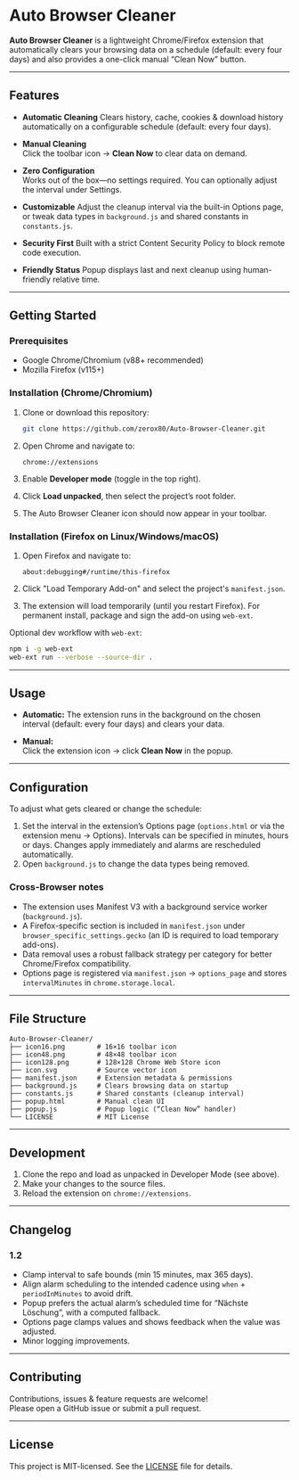 # Auto Browser Cleaner

**Auto Browser Cleaner** is a lightweight Chrome/Firefox extension that automatically clears your browsing data on a schedule (default: every four days) and also provides a one-click manual “Clean Now” button.

---

## Features

- **Automatic Cleaning**
  Clears history, cache, cookies & download history automatically on a configurable schedule (default: every four days).

- **Manual Cleaning**  
  Click the toolbar icon → **Clean Now** to clear data on demand.  

- **Zero Configuration**  
  Works out of the box—no settings required. You can optionally adjust the interval under Settings.  

- **Customizable**
  Adjust the cleanup interval via the built-in Options page, or tweak data types in `background.js` and shared constants in `constants.js`.
- **Security First**
  Built with a strict Content Security Policy to block remote code execution.
- **Friendly Status**
  Popup displays last and next cleanup using human-friendly relative time.

---

## Getting Started

### Prerequisites

- Google Chrome/Chromium (v88+ recommended)
- Mozilla Firefox (v115+)

### Installation (Chrome/Chromium)

1. Clone or download this repository:

   ```bash
   git clone https://github.com/zerox80/Auto-Browser-Cleaner.git
   ```

2. Open Chrome and navigate to:

   ```
   chrome://extensions
   ```

3. Enable **Developer mode** (toggle in the top right).

4. Click **Load unpacked**, then select the project’s root folder.

5. The Auto Browser Cleaner icon should now appear in your toolbar.

### Installation (Firefox on Linux/Windows/macOS)

1. Open Firefox and navigate to:

   ```
   about:debugging#/runtime/this-firefox
   ```

2. Click "Load Temporary Add-on" and select the project's `manifest.json`.
3. The extension will load temporarily (until you restart Firefox). For permanent install, package and sign the add-on using `web-ext`.

Optional dev workflow with `web-ext`:

```bash
npm i -g web-ext
web-ext run --verbose --source-dir .
```

---

## Usage

- **Automatic:**
  The extension runs in the background on the chosen interval (default: every four days) and clears your data.

- **Manual:**  
  Click the extension icon → click **Clean Now** in the popup.

---

## Configuration

To adjust what gets cleared or change the schedule:

1. Set the interval in the extension’s Options page (`options.html` or via the extension menu → Options). Intervals can be specified in minutes, hours or days. Changes apply immediately and alarms are rescheduled automatically.
2. Open `background.js` to change the data types being removed.

### Cross-Browser notes

- The extension uses Manifest V3 with a background service worker (`background.js`).
- A Firefox-specific section is included in `manifest.json` under `browser_specific_settings.gecko` (an ID is required to load temporary add-ons).
- Data removal uses a robust fallback strategy per category for better Chrome/Firefox compatibility.
 - Options page is registered via `manifest.json` → `options_page` and stores `intervalMinutes` in `chrome.storage.local`.

---

## File Structure

```
Auto-Browser-Cleaner/
├── icon16.png        # 16×16 toolbar icon
├── icon48.png        # 48×48 toolbar icon
├── icon128.png       # 128×128 Chrome Web Store icon
├── icon.svg          # Source vector icon
├── manifest.json     # Extension metadata & permissions
├── background.js     # Clears browsing data on startup
├── constants.js      # Shared constants (cleanup interval)
├── popup.html        # Manual clean UI
├── popup.js          # Popup logic (“Clean Now” handler)
└── LICENSE           # MIT License
```

---

## Development

1. Clone the repo and load as unpacked in Developer Mode (see above).
2. Make your changes to the source files.
3. Reload the extension on `chrome://extensions`.

---

## Changelog

### 1.2
- Clamp interval to safe bounds (min 15 minutes, max 365 days).
- Align alarm scheduling to the intended cadence using `when` + `periodInMinutes` to avoid drift.
- Popup prefers the actual alarm’s scheduled time for “Nächste Löschung”, with a computed fallback.
- Options page clamps values and shows feedback when the value was adjusted.
- Minor logging improvements.

---

## Contributing

Contributions, issues & feature requests are welcome!  
Please open a GitHub issue or submit a pull request.

---

## License

This project is MIT-licensed. See the [LICENSE](./LICENSE) file for details.
